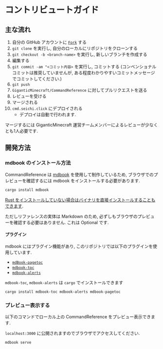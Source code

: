 # コントリビュートガイド

## 主な流れ

1. 自分の GitHub アカウントに [`Fork`](https://github.com/GiganticMinecraft/CommandReference/fork) する
2. `git clone` を実行し, 自分のローカルにリポジトリをクローンする
3. `git checkout -b <branch-name>` を実行し, 新しいブランチを作成する
4. 編集する
5. `git commit -am "<コミット内容>` を実行し, コミットする (コンベンショナルコミットは推奨していませんが, ある程度わかりやすいコミットメッセージでコミットしてください.)
6. `git push`
7. `GiganticMinecraft/CommandReference` に対してプルリクエストを送る
8. レビューを受ける
9. マージされる
10. `cmd.seichi.click` にデプロイされる
    - デプロイは自動で行われます.

マージするには GiganticMinecraft 運営チームメンバーによるレビューが少なくとも1人必要です.

## 開発方法

### mdbook のインストール方法

CommandReference は [mdbook](https://github.com/rust-lang/mdBook) を使用して制作しているため, ブラウザでのプレビューを確認するには mdbook をインストールする必要があります.

```sh
cargo install mdbook
```

[Rust をインストールしていない場合はバイナリを直接インストールすることもできます](https://github.com/rust-lang/mdBook/releases).

ただしリファレンスの実体は Markdown のため, 必ずしもブラウザのプレビューを確認する必要はありません. これは Optional です.

#### プラグイン

mdbook にはプラグイン機能があり, このリポジトリでは以下のプラグインを使用しています.

- [`mdBook-pagetoc`](https://github.com/slowsage/mdbook-pagetoc)
- [`mdbook-toc`](https://github.com/badboy/mdbook-toc)
- [`mdbook-alerts`](https://github.com/lambdalisue/rs-mdbook-alerts)

`mdbook-toc`, `mdbook-alerts` は `cargo` でインストールできます

```sh
cargo install mdbook-toc mdbook-alerts mdbook-pagetoc
```

### プレビュー表示する

以下のコマンドでローカル上の CommandReference をプレビュー表示できます.

`localhost:3000` に公開されますのでブラウザでアクセスしてください.

```sh
mdbook serve
```
